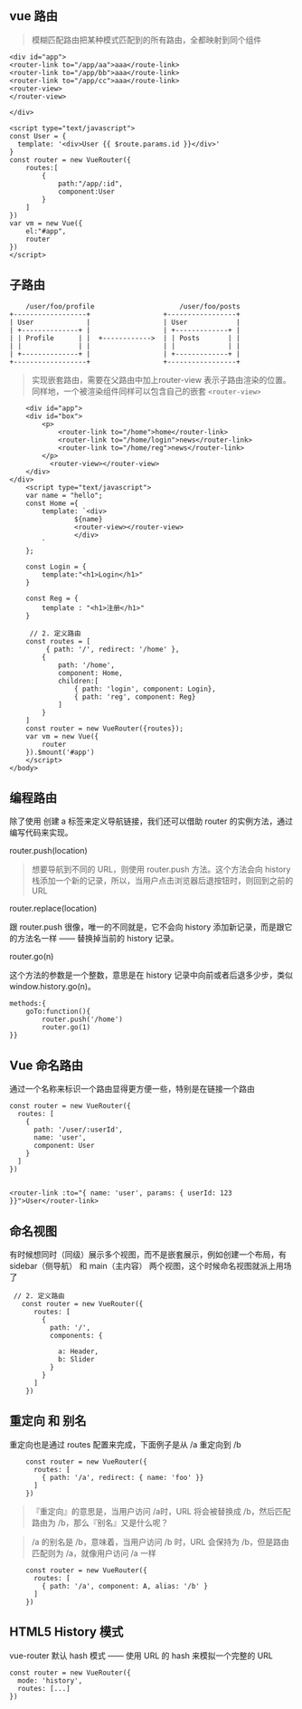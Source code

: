 ## vue 路由

> 模糊匹配路由把某种模式匹配到的所有路由，全都映射到同个组件


    <div id="app">
	<router-link to="/app/aa">aaa</route-link>
	<router-link to="/app/bb">aaa</route-link>
	<router-link to="/app/cc">aaa</route-link>	
	<router-view>
	</router-view>
	  
	</div>
	
	<script type="text/javascript">
	const User = {
	  template: '<div>User {{ $route.params.id }}</div>'
	}
	const router = new VueRouter({
		routes:[
			{
				path:"/app/:id",
				component:User
			}
		]
	})
	var vm = new Vue({
		el:"#app",
		router
	})
	</script>
	
	
## 子路由

        /user/foo/profile                     /user/foo/posts
    +------------------+                  +-----------------+
    | User             |                  | User            |
    | +--------------+ |                  | +-------------+ |
    | | Profile      | |  +------------>  | | Posts       | |
    | |              | |                  | |             | |
    | +--------------+ |                  | +-------------+ |
    +------------------+                  +-----------------+
    
> 实现嵌套路由，需要在父路由中加上router-view 表示子路由渲染的位置。同样地，一个被渲染组件同样可以包含自己的嵌套 `<router-view>`
    
        <div id="app">
    	<div id="box">
            <p>
                <router-link to="/home">home</router-link>
                <router-link to="/home/login">news</router-link>
                <router-link to="/home/reg">news</router-link>
            </p>
              <router-view></router-view>
        </div>
    </div>
    	<script type="text/javascript">
    	var name = "hello";
    	const Home ={
    		template: `<div>
    				${name}
    				<router-view></router-view>
    				</div>
    		`
    	};
    
    	const Login = {
    		template:"<h1>Login</h1>"
    	}
    
    	const Reg = {
    		template : "<h1>注册</h1>"
    	}
    
    	 // 2. 定义路由
        const routes = [
             { path: '/', redirect: '/home' },
            { 
                path: '/home', 
                component: Home, 
                children:[
                    { path: 'login', component: Login},
                    { path: 'reg', component: Reg}
                ]
            }
        ]
        const router = new VueRouter({routes});
    	var vm = new Vue({
    		router
    	}).$mount('#app')
    	</script>
    </body>
    
    
## 编程路由
    
    
除了使用 <router-link> 创建 a 标签来定义导航链接，我们还可以借助 router 的实例方法，通过编写代码来实现。

router.push(location)

>想要导航到不同的 URL，则使用 router.push 方法。这个方法会向 history 栈添加一个新的记录，所以，当用户点击浏览器后退按钮时，则回到之前的 URL

router.replace(location)

跟 router.push 很像，唯一的不同就是，它不会向 history 添加新记录，而是跟它的方法名一样 —— 替换掉当前的 history 记录。


router.go(n)

这个方法的参数是一个整数，意思是在 history 记录中向前或者后退多少步，类似 window.history.go(n)。

    methods:{
        goTo:function(){
            router.push('/home')
            router.go(1)
    }}
    
    
## Vue 命名路由

通过一个名称来标识一个路由显得更方便一些，特别是在链接一个路由

    const router = new VueRouter({
      routes: [
        {
          path: '/user/:userId',
          name: 'user',
          component: User
        }
      ]
    })


    <router-link :to="{ name: 'user', params: { userId: 123 }}">User</router-link>
    
    
## 命名视图


有时候想同时（同级）展示多个视图，而不是嵌套展示，例如创建一个布局，有 sidebar（侧导航） 和 main（主内容） 两个视图，这个时候命名视图就派上用场了

     // 2. 定义路由
       const router = new VueRouter({
    	  routes: [
    	    {
    	      path: '/',
    	      components: {
    	       
    	        a: Header,
    	        b: Slider
    	      }
    	    }
    	  ]
    	})
    	
    	
## 重定向 和 别名


重定向也是通过 routes 配置来完成，下面例子是从 /a 重定向到 /b

        const router = new VueRouter({
          routes: [
            { path: '/a', redirect: { name: 'foo' }}
          ]
        })
        

> 『重定向』的意思是，当用户访问 /a时，URL 将会被替换成 /b，然后匹配路由为 /b，那么『别名』又是什么呢？

> /a 的别名是 /b，意味着，当用户访问 /b 时，URL 会保持为 /b，但是路由匹配则为 /a，就像用户访问 /a 一样

        const router = new VueRouter({
          routes: [
            { path: '/a', component: A, alias: '/b' }
          ]
        })
        
        
## HTML5 History 模式

vue-router 默认 hash 模式 —— 使用 URL 的 hash 来模拟一个完整的 URL

    const router = new VueRouter({
      mode: 'history',
      routes: [...]
    })